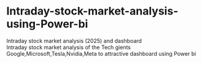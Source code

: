 # Intraday-stock-market-analysis-using-Power-bi
Intraday stock market analysis  (2025) and dashboard  
Intraday stock market analysis of the Tech gients Google,Microsoft,Tesla,Nvidia,Meta to attractive dashboard using Power  bi
